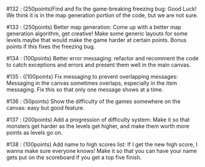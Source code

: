 #132 : (250points)Find and fix the game-breaking freezing bug: Good Luck! We think it is in the map generation portion of the code, but we are not sure.

#133 : (250points) Better map generation: Come up with a better map generation algorithm, get creative! Make some generic layouts for some levels maybe that would make the game harder at certain points. Bonus points if this fixes the freezing bug.

#134 : (100points) Better error messaging: refactor and recomment the code to catch exceptions and errors and present them well in the main canvas.

#135 : ((100points) Fix messaging to prevent overlapping messages: Messaging in the canvas sometimes overlaps, especially in the item messaging. Fix this so that only one message shows at a time.

#136 : (50points) Show the difficulty of the games somewhere on the canvas: easy but good feature.

#137 : (200points) Add a progression of difficulty system: Make it so that monsters get harder as the levels get higher, and make them worth more points as levels go on.

#138 : (100points) Add name to high scores list: If I get the new high score, I wanna make sure everyone knows! Make it so that you can have your name gets put on the scoreboard if you get a top five finish.
